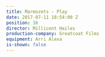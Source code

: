```yaml
---
title: Marmozets - Play
date: 2017-07-11 18:54:00 Z
position: 16
director: Millicent Hailes
production-company: Greatcoat Films
equipment: Arri Alexa
is-shown: false
---
```


